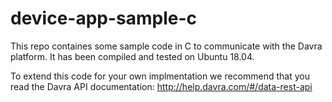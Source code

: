 # device-app-sample-c
This repo containes some sample code in C to communicate with the Davra platform. It has been compiled and tested on Ubuntu 18.04.

To extend this code for your own implmentation we recommend that you read the Davra API documentation:
http://help.davra.com/#/data-rest-api

